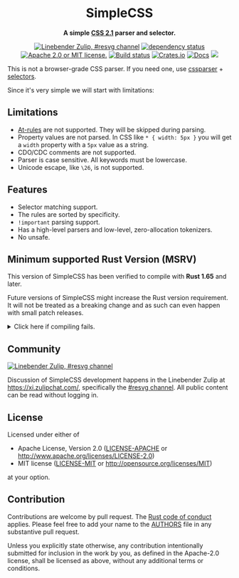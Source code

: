 <div align="center">

# SimpleCSS

**A simple [CSS 2.1](https://www.w3.org/TR/CSS21/) parser and selector.**

[![Linebender Zulip, #resvg channel](https://img.shields.io/badge/Linebender-%23resvg-blue?logo=Zulip)](https://xi.zulipchat.com/#narrow/channel/465085-resvg)
[![dependency status](https://deps.rs/repo/github/linebender/simplecss/status.svg)](https://deps.rs/repo/github/linebender/simplecss)
[![Apache 2.0 or MIT license.](https://img.shields.io/badge/license-Apache--2.0_OR_MIT-blue.svg)](#license)
[![Build status](https://github.com/linebender/simplecss/workflows/CI/badge.svg)](https://github.com/linebender/simplecss/actions)
[![Crates.io](https://img.shields.io/crates/v/simplecss.svg)](https://crates.io/crates/simplecss)
[![Docs](https://docs.rs/simplecss/badge.svg)](https://docs.rs/simplecss)
![](https://img.shields.io/badge/unsafe-forbidden-brightgreen.svg)

</div>

This is not a browser-grade CSS parser. If you need one,
use [cssparser](https://crates.io/crates/cssparser) +
[selectors](https://crates.io/crates/selectors).

Since it's very simple we will start with limitations:

## Limitations

- [At-rules](https://www.w3.org/TR/CSS21/syndata.html#at-rules) are not supported.
  They will be skipped during parsing.
- Property values are not parsed.
  In CSS like `* { width: 5px }` you will get a `width` property with a `5px` value as a string.
- CDO/CDC comments are not supported.
- Parser is case sensitive. All keywords must be lowercase.
- Unicode escape, like `\26`, is not supported.

## Features

- Selector matching support.
- The rules are sorted by specificity.
- `!important` parsing support.
- Has a high-level parsers and low-level, zero-allocation tokenizers.
- No unsafe.

## Minimum supported Rust Version (MSRV)

This version of SimpleCSS has been verified to compile with **Rust 1.65** and later.

Future versions of SimpleCSS might increase the Rust version requirement.
It will not be treated as a breaking change and as such can even happen with small patch releases.

<details>
<summary>Click here if compiling fails.</summary>

As time has passed, some of SimpleCSS's dependencies could have released versions with a higher Rust requirement.
If you encounter a compilation issue due to a dependency and don't want to upgrade your Rust toolchain, then you could downgrade the dependency.

```sh
# Use the problematic dependency's name and version
cargo update -p package_name --precise 0.1.1
```
</details>

## Community

[![Linebender Zulip, #resvg channel](https://img.shields.io/badge/Linebender-%23resvg-blue?logo=Zulip)](https://xi.zulipchat.com/#narrow/channel/465085-resvg)

Discussion of SimpleCSS development happens in the Linebender Zulip at <https://xi.zulipchat.com/>, specifically the [#resvg channel](https://xi.zulipchat.com/#narrow/channel/465085-resvg).
All public content can be read without logging in.

## License

Licensed under either of

- Apache License, Version 2.0
   ([LICENSE-APACHE](LICENSE-APACHE) or <http://www.apache.org/licenses/LICENSE-2.0>)
- MIT license
   ([LICENSE-MIT](LICENSE-MIT) or <http://opensource.org/licenses/MIT>)

at your option.

## Contribution

Contributions are welcome by pull request. The [Rust code of conduct] applies.
Please feel free to add your name to the [AUTHORS] file in any substantive pull request.

Unless you explicitly state otherwise, any contribution intentionally submitted
for inclusion in the work by you, as defined in the Apache-2.0 license, shall be
licensed as above, without any additional terms or conditions.

[Rust Code of Conduct]: https://www.rust-lang.org/policies/code-of-conduct
[AUTHORS]: ./AUTHORS
